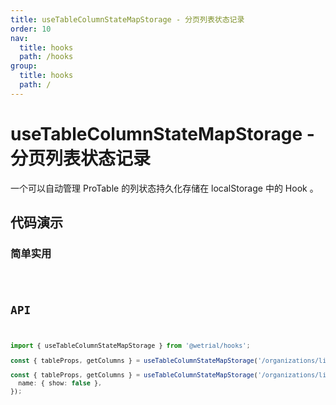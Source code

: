 ```yaml
---
title: useTableColumnStateMapStorage - 分页列表状态记录
order: 10
nav:
  title: hooks
  path: /hooks
group:
  title: hooks
  path: /
---
```


# useTableColumnStateMapStorage - 分页列表状态记录

一个可以自动管理 ProTable 的列状态持久化存储在 localStorage 中的 Hook 。

## 代码演示

### 简单实用

<code src="../demos/useTableColumnStateMapStorage.tsx">

## API

```typescript
import { useTableColumnStateMapStorage } from '@wetrial/hooks';

const { tableProps, getColumns } = useTableColumnStateMapStorage('/organizations/list');

const { tableProps, getColumns } = useTableColumnStateMapStorage('/organizations/list', {
  name: { show: false },
});
```
